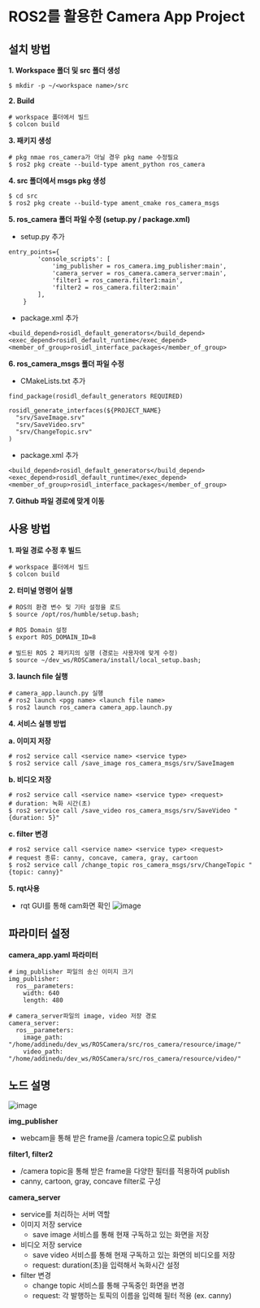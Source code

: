 # ROS2를 활용한 Camera App Project
## 설치 방법
**1. Workspace 폴더 및 src 폴더 생성**
```
$ mkdir -p ~/<workspace name>/src
```
**2. Build**
``` 
# workspace 폴더에서 빌드
$ colcon build
```
**3. 패키지 생성**
```
# pkg nmae ros_camera가 아닐 경우 pkg name 수정필요 
$ ros2 pkg create --build-type ament_python ros_camera
```
**4. src 폴더에서 msgs pkg 생성**
```
$ cd src
$ ros2 pkg create --build-type ament_cmake ros_camera_msgs
```
**5. ros_camera 폴더 파일 수정 (setup.py / package.xml)**
- setup.py 추가
```
entry_points={
        'console_scripts': [
            'img_publisher = ros_camera.img_publisher:main',
            'camera_server = ros_camera.camera_server:main',
            'filter1 = ros_camera.filter1:main',
            'filter2 = ros_camera.filter2:main'
        ],
    }
```
- package.xml 추가
```
<build_depend>rosidl_default_generators</build_depend>
<exec_depend>rosidl_default_runtime</exec_depend>
<member_of_group>rosidl_interface_packages</member_of_group>
```
**6. ros_camera_msgs 폴더 파일 수정**
- CMakeLists.txt 추가
```
find_package(rosidl_default_generators REQUIRED)

rosidl_generate_interfaces(${PROJECT_NAME}
  "srv/SaveImage.srv"
  "srv/SaveVideo.srv"
  "srv/ChangeTopic.srv"
)
```
- package.xml 추가
```
<build_depend>rosidl_default_generators</build_depend>
<exec_depend>rosidl_default_runtime</exec_depend>
<member_of_group>rosidl_interface_packages</member_of_group>
```
**7. Github 파일 경로에 맞게 이동**


## 사용 방법
**1. 파일 경로 수정 후 빌드**
```
# workspace 폴더에서 빌드
$ colcon build
```
**2. 터미널 명령어 실행**
```
# ROS의 환경 변수 및 기타 설정을 로드
$ source /opt/ros/humble/setup.bash;

# ROS Domain 설정 
$ export ROS_DOMAIN_ID=8

# 빌드된 ROS 2 패키지의 실행 (경로는 사용자에 맞게 수정)
$ source ~/dev_ws/ROSCamera/install/local_setup.bash;
```
**3. launch file 실행**
```
# camera_app.launch.py 실행
# ros2 launch <pgg name> <launch file name>
$ ros2 launch ros_camera camera_app.launch.py
```
**4. 서비스 실행 방법**

**a. 이미지 저장**
```
# ros2 service call <service name> <service type>
$ ros2 service call /save_image ros_camera_msgs/srv/SaveImagem
```
**b. 비디오 저장**
```
# ros2 service call <service name> <service type> <request>
# duration: 녹화 시간(초)
$ ros2 service call /save_video ros_camera_msgs/srv/SaveVideo "{duration: 5}"
```
**c. filter 변경**
```
# ros2 service call <service name> <service type> <request>
# request 종류: canny, concave, camera, gray, cartoon
$ ros2 service call /change_topic ros_camera_msgs/srv/ChangeTopic "{topic: canny}"
```
**5. rqt사용**

- rqt GUI를 통해 cam화면 확인
![image](https://github.com/okotak99/ROS2_Camera/assets/157962186/ae545b87-9fb5-4a92-b344-1aa02a6257fb)


## 파라미터 설정
**camera_app.yaml 파라미터**
```
# img_publisher 파일의 송신 이미지 크기 
img_publisher:
  ros__parameters:
    width: 640
    length: 480

# camera_server파일의 image, video 저장 경로
camera_server:
  ros__parameters:
    image_path: "/home/addinedu/dev_ws/ROSCamera/src/ros_camera/resource/image/"
    video_path: "/home/addinedu/dev_ws/ROSCamera/src/ros_camera/resource/video/"
```

## 노드 설명
![image](https://github.com/okotak99/ROS2_Camera/assets/157962186/a26363e1-b986-489e-9515-64a6b6ee25ab)

**img_publisher**
- webcam을 통해 받은 frame을 /camera topic으로 publish
  
**filter1, filter2**
- /camera topic을 통해 받은 frame을 다양한 필터를 적용하여 publish
- canny, cartoon, gray, concave filter로 구성

**camera_server**
- service를 처리하는 서버 역할
- 이미지 저장 service
  - save image 서비스를 통해 현재 구독하고 있는 화면을 저장
- 비디오 저장 service
  - save video 서비스를 통해 현재 구독하고 있는 화면의 비디오를 저장
  - request: duration(초)을 입력해서 녹화시간 설정
- filter 변경
  - change topic 서비스를 통해 구독중인 화면을 변경
  - request: 각 발행하는 토픽의 이름을 입력해 필터 적용 (ex. canny)


